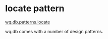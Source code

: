 locate pattern
==============

[wq.db.patterns.locate]

wq.db comes with a number of design patterns.

[wq.db.patterns.locate]: https://github.com/wq/wq.db/blob/master/patterns/locate

